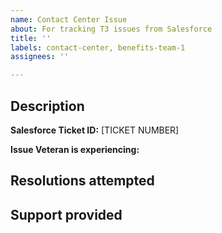 ```yaml
---
name: Contact Center Issue
about: For tracking T3 issues from Salesforce
title: ''
labels: contact-center, benefits-team-1
assignees: ''

---
```


## Description

**Salesforce Ticket ID:** 
[TICKET NUMBER]

**Issue Veteran is experiencing:**
<!-- 
   Provide any information to help describe the issue, but DO NOT include any PII, PHI, or any personal information about the Veteran. 
-->

## Resolutions attempted

<!-- Make a note any recommendations passed back to the contact center team -->

## Support provided

<!-- How was this issue ultimately solved? -->
